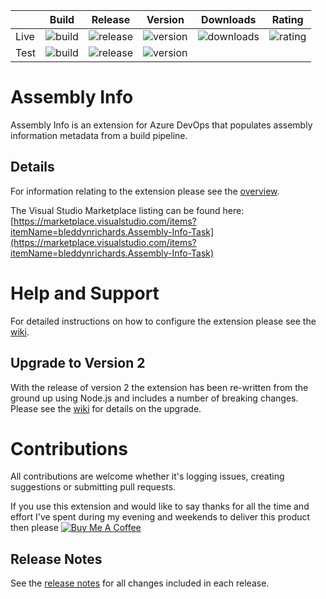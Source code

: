 |      | Build | Release | Version | Downloads | Rating |
|------|-------|---------|---------|-----------|--------|
| Live | ![build](https://bmuun.visualstudio.com/TS%20Extensions/_apis/build/status/GitHub-Assembly-Info-Live.Published) | ![release](https://bmuun.vsrm.visualstudio.com/_apis/public/Release/badge/86c93e13-9469-4df8-95f0-98c43c760a09/1/2) | ![version](https://img.shields.io/badge/version-2.1.97-blue.svg?logo=tfs) | ![downloads](https://img.shields.io/badge/downloads-9k-brightgreen.svg?logo=tfs) | ![rating](https://img.shields.io/badge/rating-4.4/5_(26)-brightgreen.svg?logo=tfs) |
| Test | ![build](https://bmuun.visualstudio.com/TS%20Extensions/_apis/build/status/GitHub-Assembly-Info-Test.Published) | ![release](https://bmuun.vsrm.visualstudio.com/_apis/public/Release/badge/86c93e13-9469-4df8-95f0-98c43c760a09/1/1) | ![version](https://img.shields.io/badge/version-2.2.103-blue.svg?logo=tfs) |     |     |

# Assembly Info
Assembly Info is an extension for Azure DevOps that populates assembly information metadata from a build pipeline.

## Details
For information relating to the extension please see the [overview](./src/Overview.md).  

The Visual Studio Marketplace listing can be found here:  
[https://marketplace.visualstudio.com/items?itemName=bleddynrichards.Assembly-Info-Task](https://marketplace.visualstudio.com/items?itemName=bleddynrichards.Assembly-Info-Task)

# Help and Support
For detailed instructions on how to configure the extension please see the [wiki](https://github.com/BMuuN/vsts-assemblyinfo-task/wiki).

## Upgrade to Version 2
With the release of version 2 the extension has been re-written from the ground up using Node.js and includes a number of breaking changes.  Please see the [wiki](https://github.com/BMuuN/vsts-assemblyinfo-task/wiki/Upgrade-v1-to-v2) for details on the upgrade.

# Contributions
All contributions are welcome whether it's logging issues, creating suggestions or submitting pull requests.  

If you use this extension and would like to say thanks for all the time and effort I've spent during my evening and weekends to deliver this product then please <a href="https://www.buymeacoffee.com/bleddynrichards" target="_blank"><img src="https://www.buymeacoffee.com/assets/img/custom_images/orange_img.png" alt="Buy Me A Coffee" style="height: auto !important;width: auto !important;" ></a>

## Release Notes
See the [release notes](ReleaseNotes.md) for all changes included in each release.
